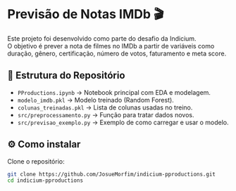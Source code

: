# Previsão de Notas IMDb 🎬

Este projeto foi desenvolvido como parte do desafio da Indicium.  
O objetivo é prever a nota de filmes no IMDb a partir de variáveis como duração, gênero, certificação, número de votos, faturamento e meta score.

## 📂 Estrutura do Repositório
- `PProductions.ipynb` → Notebook principal com EDA e modelagem.
- `modelo_imdb.pkl` → Modelo treinado (Random Forest).
- `colunas_treinadas.pkl` → Lista de colunas usadas no treino.
- `src/preprocessamento.py` → Função para tratar dados novos.
- `src/previsao_exemplo.py` → Exemplo de como carregar e usar o modelo.

## ⚙️ Como instalar
Clone o repositório:
```bash
git clone https://github.com/JosueMorfim/indicium-pproductions.git
cd indicium-pproductions
